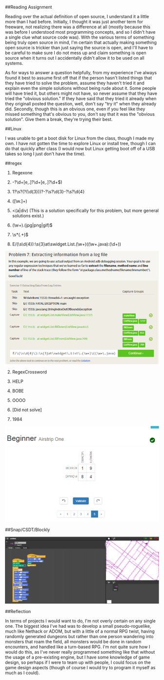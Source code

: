 ##Reading Assignment

Reading over the actual definition of open source, I understand it a little more than I had before. Initially, I thought it was just another term for freeware, not realizing there was a difference at all (mostly because this was before I understood most programming concepts, and so I didn't have a single clue what source code was). With the various terms of something being truly open source in mind, I'm certain that actually making something open source is trickier than just saying the source is open, and I'll have to be careful to make sure I do not mess up and claim something is open source when it turns out I accidentally didn't allow it to be used on all systems.

As for ways to answer a question helpfully, from my experience I've always found it best to assume first off that if the person hasn't listed things that they have tried to solve the problem, assume they haven't tried it and explain even the simple solutions without being rude about it. Some people will have tried it, but others might not have, so never assume that they have tried the "obvious solution." If they have said that they tried it already when they originall posted the question, well, don't say "try it" when they already did. Secondly, though this is an obvious one, even if you feel like they missed something that's obvious to you, don't say that it was the "obvious solution". Give them a break, they're trying their best.

##Linux

I was unable to get a boot disk for Linux from the class, though I made my own. I have not gotten the time to explore Linux or install tree, though I can do that quickly after class (I would now but Linux getting boot off of a USB takes so long I just don't have the time).

##regex

1.  Regexone

  1. -?\d+[e,.]?\d+[e,.]?\d+$)
  2. 1?\s?\(?(\d{3})\)?-?\s?\d{3}-?\s?\d{4}
  3. ([\w\.]+)
  4. <(a|div) (This is a solution specifically for this problem, but more general solutions exist.)
  5. (\w+)\.(jpg|png|gif)$
  6. \s*(.+)$
  7. E/\(\s\d{4}\):\s{3}at\swidget\.List\.(\w+)\((\w+\.java):(\d+)\)

![Regex](lab1regex.png)

2.  RegexCrossword

  1. HELP
  2. BOBE
  3. OOOO
  4. [Did not solve]
  5. 1984

![Crossword](lab1crossword.png)

##Snap/CSDT/Blockly

![Snap](lab1snap.png)

##Reflection

In terms of projects I would want to do, I'm not overly certain on any single one. The biggest idea I've had was to develop a small pseudo-roguelike, much like Nethack or ADOM, but with a little of a normal RPG twist, having randomly generated dungeons but rather than one person wandering into monsters that roam the field, all monsters would be done in random encounters, and handled like a turn-based RPG. I'm not quite sure how I would do this, as I've never really programmed something like that without the usage of a pre-existing engine, but I have some knowledge of game design, so perhaps if I were to team up with people, I could focus on the game design aspects (though of course I would try to program it myself as much as I could).